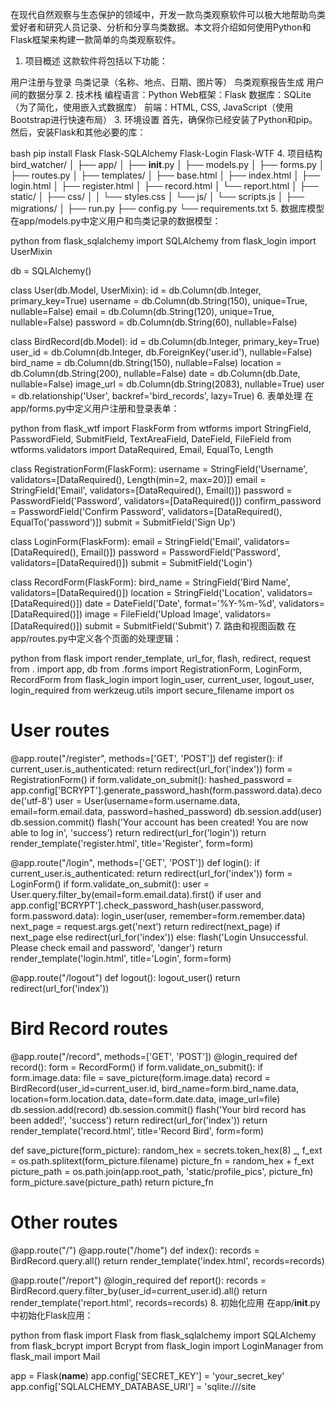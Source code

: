 在现代自然观察与生态保护的领域中，开发一款鸟类观察软件可以极大地帮助鸟类爱好者和研究人员记录、分析和分享鸟类数据。本文将介绍如何使用Python和Flask框架来构建一款简单的鸟类观察软件。

1. 项目概述
这款软件将包括以下功能：

用户注册与登录
鸟类记录（名称、地点、日期、图片等）
鸟类观察报告生成
用户间的数据分享
2. 技术栈
编程语言：Python
Web框架：Flask
数据库：SQLite（为了简化，使用嵌入式数据库）
前端：HTML, CSS, JavaScript（使用Bootstrap进行快速布局）
3. 环境设置
首先，确保你已经安装了Python和pip。然后，安装Flask和其他必要的库：

bash
pip install Flask Flask-SQLAlchemy Flask-Login Flask-WTF
4. 项目结构
bird_watcher/
│
├── app/
│   ├── __init__.py
│   ├── models.py
│   ├── forms.py
│   ├── routes.py
│
├── templates/
│   ├── base.html
│   ├── index.html
│   ├── login.html
│   ├── register.html
│   ├── record.html
│   └── report.html
│
├── static/
│   ├── css/
│   │   └── styles.css
│   └── js/
│       └── scripts.js
│
├── migrations/
│
├── run.py
├── config.py
└── requirements.txt
5. 数据库模型
在app/models.py中定义用户和鸟类记录的数据模型：

python
from flask_sqlalchemy import SQLAlchemy
from flask_login import UserMixin
 
db = SQLAlchemy()
 
class User(db.Model, UserMixin):
    id = db.Column(db.Integer, primary_key=True)
    username = db.Column(db.String(150), unique=True, nullable=False)
    email = db.Column(db.String(120), unique=True, nullable=False)
    password = db.Column(db.String(60), nullable=False)
 
class BirdRecord(db.Model):
    id = db.Column(db.Integer, primary_key=True)
    user_id = db.Column(db.Integer, db.ForeignKey('user.id'), nullable=False)
    bird_name = db.Column(db.String(150), nullable=False)
    location = db.Column(db.String(200), nullable=False)
    date = db.Column(db.Date, nullable=False)
    image_url = db.Column(db.String(2083), nullable=True)
    user = db.relationship('User', backref='bird_records', lazy=True)
6. 表单处理
在app/forms.py中定义用户注册和登录表单：

python
from flask_wtf import FlaskForm
from wtforms import StringField, PasswordField, SubmitField, TextAreaField, DateField, FileField
from wtforms.validators import DataRequired, Email, EqualTo, Length
 
class RegistrationForm(FlaskForm):
    username = StringField('Username', validators=[DataRequired(), Length(min=2, max=20)])
    email = StringField('Email', validators=[DataRequired(), Email()])
    password = PasswordField('Password', validators=[DataRequired()])
    confirm_password = PasswordField('Confirm Password', validators=[DataRequired(), EqualTo('password')])
    submit = SubmitField('Sign Up')
 
class LoginForm(FlaskForm):
    email = StringField('Email', validators=[DataRequired(), Email()])
    password = PasswordField('Password', validators=[DataRequired()])
    submit = SubmitField('Login')
 
class RecordForm(FlaskForm):
    bird_name = StringField('Bird Name', validators=[DataRequired()])
    location = StringField('Location', validators=[DataRequired()])
    date = DateField('Date', format='%Y-%m-%d', validators=[DataRequired()])
    image = FileField('Upload Image', validators=[DataRequired()])
    submit = SubmitField('Submit')
7. 路由和视图函数
在app/routes.py中定义各个页面的处理逻辑：

python
from flask import render_template, url_for, flash, redirect, request
from . import app, db
from .forms import RegistrationForm, LoginForm, RecordForm
from flask_login import login_user, current_user, logout_user, login_required
from werkzeug.utils import secure_filename
import os
 
# User routes
@app.route("/register", methods=['GET', 'POST'])
def register():
    if current_user.is_authenticated:
        return redirect(url_for('index'))
    form = RegistrationForm()
    if form.validate_on_submit():
        hashed_password = app.config['BCRYPT'].generate_password_hash(form.password.data).decode('utf-8')
        user = User(username=form.username.data, email=form.email.data, password=hashed_password)
        db.session.add(user)
        db.session.commit()
        flash('Your account has been created! You are now able to log in', 'success')
        return redirect(url_for('login'))
    return render_template('register.html', title='Register', form=form)
 
@app.route("/login", methods=['GET', 'POST'])
def login():
    if current_user.is_authenticated:
        return redirect(url_for('index'))
    form = LoginForm()
    if form.validate_on_submit():
        user = User.query.filter_by(email=form.email.data).first()
        if user and app.config['BCRYPT'].check_password_hash(user.password, form.password.data):
            login_user(user, remember=form.remember.data)
            next_page = request.args.get('next')
            return redirect(next_page) if next_page else redirect(url_for('index'))
        else:
            flash('Login Unsuccessful. Please check email and password', 'danger')
    return render_template('login.html', title='Login', form=form)
 
@app.route("/logout")
def logout():
    logout_user()
    return redirect(url_for('index'))
 
# Bird Record routes
@app.route("/record", methods=['GET', 'POST'])
@login_required
def record():
    form = RecordForm()
    if form.validate_on_submit():
        if form.image.data:
            file = save_picture(form.image.data)
            record = BirdRecord(user_id=current_user.id, bird_name=form.bird_name.data, location=form.location.data,
                                date=form.date.data, image_url=file)
            db.session.add(record)
            db.session.commit()
            flash('Your bird record has been added!', 'success')
            return redirect(url_for('index'))
    return render_template('record.html', title='Record Bird', form=form)
 
def save_picture(form_picture):
    random_hex = secrets.token_hex(8)
    _, f_ext = os.path.splitext(form_picture.filename)
    picture_fn = random_hex + f_ext
    picture_path = os.path.join(app.root_path, 'static/profile_pics', picture_fn)
    form_picture.save(picture_path)
    return picture_fn
 
# Other routes
@app.route("/")
@app.route("/home")
def index():
    records = BirdRecord.query.all()
    return render_template('index.html', records=records)
 
@app.route("/report")
@login_required
def report():
    records = BirdRecord.query.filter_by(user_id=current_user.id).all()
    return render_template('report.html', records=records)
8. 初始化应用
在app/__init__.py中初始化Flask应用：

python
from flask import Flask
from flask_sqlalchemy import SQLAlchemy
from flask_bcrypt import Bcrypt
from flask_login import LoginManager
from flask_mail import Mail
 
app = Flask(__name__)
app.config['SECRET_KEY'] = 'your_secret_key'
app.config['SQLALCHEMY_DATABASE_URI'] = 'sqlite:///site

